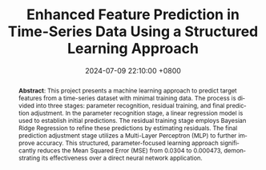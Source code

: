 ---
layout: post-en
title: "Enhanced Feature Prediction in Time-Series Data Using a Structured Learning Approach"
date: 2024-07-09 22:10:00 +0800
categories: paper
lang: "en"
research_gate_link: "http://dx.doi.org/10.13140/RG.2.2.20082.31686"
pdf_link: "/henry.github.io/assets/papers/report.pdf"
abstract: "<b>Abstract</b>: This project presents a machine learning approach to predict target features from a time-series dataset with minimal training data. The process is divided into three stages: parameter recognition, residual training, and final prediction adjustment. In the parameter recognition stage, a linear regression model is used to establish initial predictions. The residual training stage employs Bayesian Ridge Regression to refine these predictions by estimating residuals. The final prediction adjustment stage utilizes a Multi-Layer Perceptron (MLP) to further improve accuracy. This structured, parameter-focused learning approach significantly reduces the Mean Squared Error (MSE) from 0.0304 to 0.000473, demonstrating its effectiveness over a direct neural network application."
---